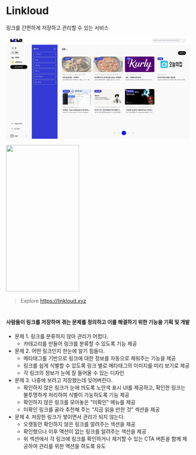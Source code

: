 # **Linkloud**

링크를 간편하게 저장하고 관리할 수 있는 서비스

![링클라우드 랜딩페이지 이미지](./public/images/landing/landing_top.webp)

<img src="https://github.com/sum-in-e/linkloud-client/assets/83824304/5e7c8e94-aa27-4e8b-be46-6011940315d2" width="200" height="400"/>

> Explore https://linkloud.xyz
#

#### 사람들이 링크를 저장하며 겪는 문제를 정의하고 이를 해결하기 위한 기능을 기획 및 개발
- 문제 1. 링크를 분류하지 않아 관리가 어렵다.
  - 카테고리를 만들어 링크를 분류할 수 있도록 기능 제공
- 문제 2. 어떤 링크인지 한눈에 알기 힘들다.
  - 메타태그를 기반으로 링크에 대한 정보를 자동으로 채워주는 기능을 제공
  - 링크를 쉽게 식별할 수 있도록 링크 별로 메타태그의 이미지를 미리 보기로 제공
  - 각 링크의 정보가 눈에 잘 들어올 수 있는 디자인
- 문제 3. 나중에 보려고 저장했는데 잊어버린다.
  - 확인하지 않은 링크가 눈에 띄도록 노란색 표시 UI를 제공하고, 확인한 링크는 불투명하게 처리하여 식별이 가능하도록 기능 제공
  - 확인하지 않은 링크를 모아놓은 “미확인" 메뉴를 제공
  - 미확인 링크를 골라 추천해 주는 “지금 읽을 만한 것” 섹션을 제공
- 문제 4. 저장한 링크가 쌓이면서 관리가 되지 않는다.
  - 오랫동안 확인하지 않은 링크를 알려주는 섹션을 제공
  - 확인했으나 이후 액션이 없는 링크를 알려주는 섹션을 제공
  - 위 섹션에서 각 링크에 링크를 확인하거나 제거할 수 있는 CTA 버튼을 함께 제공하여 관리를 위한 액션을 하도록 유도
